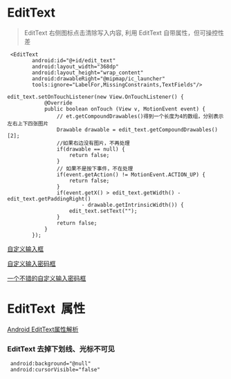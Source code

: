 
# EditText

> EditText 右侧图标点击清除写入内容, 利用 EditText 自带属性，但可操控性差

```
 <EditText
        android:id="@+id/edit_text"
        android:layout_width="368dp"
        android:layout_height="wrap_content"
        android:drawableRight="@mipmap/ic_launcher"
        tools:ignore="LabelFor,MissingConstraints,TextFields"/>

```

```
edit_text.setOnTouchListener(new View.OnTouchListener() {
            @Override
            public boolean onTouch (View v, MotionEvent event) {
                // et.getCompoundDrawables()得到一个长度为4的数组，分别表示左右上下四张图片
                Drawable drawable = edit_text.getCompoundDrawables()[2];
                //如果右边没有图片，不再处理
                if(drawable == null) {
                    return false;
                }
                // 如果不是按下事件，不在处理
                if(event.getAction() != MotionEvent.ACTION_UP) {
                    return false;
                }
                if(event.getX() > edit_text.getWidth() - edit_text.getPaddingRight()
                        - drawable.getIntrinsicWidth()) {
                    edit_text.setText("");
                }
                return false;
            }
        });

```

[自定义输入框](https://github.com/EoniJJ/PasswordView/)
 
[自定义输入密码框](https://github.com/tianshaojie/Android-PasswordInputView)

[一个不错的自定义输入密码框](https://github.com/EthanCo/PasswordInput)




# EditText  属性

[Android EditText属性解析](http://www.jianshu.com/p/c14f4d97b845#)

### EditText 去掉下划线、光标不可见

```
 android:background="@null"
 android:cursorVisible="false"
```



